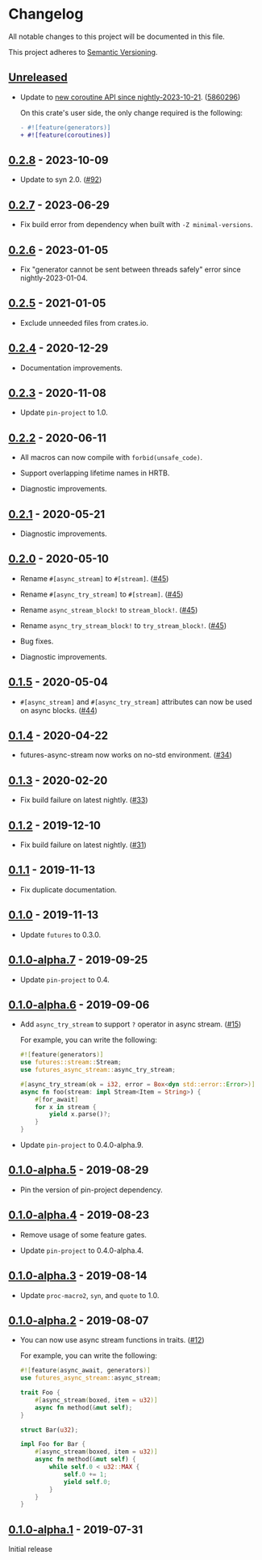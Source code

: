 # Changelog

All notable changes to this project will be documented in this file.

This project adheres to [Semantic Versioning](https://semver.org).

<!--
Note: In this file, do not use the hard wrap in the middle of a sentence for compatibility with GitHub comment style markdown rendering.
-->

## [Unreleased]

- Update to [new coroutine API since nightly-2023-10-21](https://github.com/rust-lang/rust/pull/116958). ([5860296](https://github.com/taiki-e/futures-async-stream/commit/5860296c2b0252d389dd5646f05febc524caddb5))

  On this crate's user side, the only change required is the following:

  ```diff
  - #![feature(generators)]
  + #![feature(coroutines)]
  ```

## [0.2.8] - 2023-10-09

- Update to syn 2.0. ([#92](https://github.com/taiki-e/futures-async-stream/pull/92))

## [0.2.7] - 2023-06-29

- Fix build error from dependency when built with `-Z minimal-versions`.

## [0.2.6] - 2023-01-05

- Fix "generator cannot be sent between threads safely" error since nightly-2023-01-04.

## [0.2.5] - 2021-01-05

- Exclude unneeded files from crates.io.

## [0.2.4] - 2020-12-29

- Documentation improvements.

## [0.2.3] - 2020-11-08

- Update `pin-project` to 1.0.

## [0.2.2] - 2020-06-11

- All macros can now compile with `forbid(unsafe_code)`.

- Support overlapping lifetime names in HRTB.

- Diagnostic improvements.

## [0.2.1] - 2020-05-21

- Diagnostic improvements.

## [0.2.0] - 2020-05-10

- Rename `#[async_stream]` to `#[stream]`. ([#45](https://github.com/taiki-e/futures-async-stream/pull/45))

- Rename `#[async_try_stream]` to `#[stream]`. ([#45](https://github.com/taiki-e/futures-async-stream/pull/45))

- Rename `async_stream_block!` to `stream_block!`. ([#45](https://github.com/taiki-e/futures-async-stream/pull/45))

- Rename `async_try_stream_block!` to `try_stream_block!`. ([#45](https://github.com/taiki-e/futures-async-stream/pull/45))

- Bug fixes.

- Diagnostic improvements.

## [0.1.5] - 2020-05-04

- `#[async_stream]` and `#[async_try_stream]` attributes can now be used on async blocks. ([#44](https://github.com/taiki-e/futures-async-stream/pull/44))

## [0.1.4] - 2020-04-22

- futures-async-stream now works on no-std environment. ([#34](https://github.com/taiki-e/futures-async-stream/pull/34))

## [0.1.3] - 2020-02-20

- Fix build failure on latest nightly. ([#33](https://github.com/taiki-e/futures-async-stream/pull/33))

## [0.1.2] - 2019-12-10

- Fix build failure on latest nightly. ([#31](https://github.com/taiki-e/futures-async-stream/pull/31))

## [0.1.1] - 2019-11-13

- Fix duplicate documentation.

## [0.1.0] - 2019-11-13

- Update `futures` to 0.3.0.

## [0.1.0-alpha.7] - 2019-09-25

- Update `pin-project` to 0.4.

## [0.1.0-alpha.6] - 2019-09-06

- Add `async_try_stream` to support `?` operator in async stream. ([#15](https://github.com/taiki-e/futures-async-stream/pull/15))

  For example, you can write the following:

  ```rust
  #![feature(generators)]
  use futures::stream::Stream;
  use futures_async_stream::async_try_stream;

  #[async_try_stream(ok = i32, error = Box<dyn std::error::Error>)]
  async fn foo(stream: impl Stream<Item = String>) {
      #[for_await]
      for x in stream {
          yield x.parse()?;
      }
  }
  ```

- Update `pin-project` to 0.4.0-alpha.9.

## [0.1.0-alpha.5] - 2019-08-29

- Pin the version of pin-project dependency.

## [0.1.0-alpha.4] - 2019-08-23

- Remove usage of some feature gates.

- Update `pin-project` to 0.4.0-alpha.4.

## [0.1.0-alpha.3] - 2019-08-14

- Update `proc-macro2`, `syn`, and `quote` to 1.0.

## [0.1.0-alpha.2] - 2019-08-07

- You can now use async stream functions in traits. ([#12](https://github.com/taiki-e/futures-async-stream/pull/12))

  For example, you can write the following:

  ```rust
  #![feature(async_await, generators)]
  use futures_async_stream::async_stream;

  trait Foo {
      #[async_stream(boxed, item = u32)]
      async fn method(&mut self);
  }

  struct Bar(u32);

  impl Foo for Bar {
      #[async_stream(boxed, item = u32)]
      async fn method(&mut self) {
          while self.0 < u32::MAX {
              self.0 += 1;
              yield self.0;
          }
      }
  }
  ```

## [0.1.0-alpha.1] - 2019-07-31

Initial release

[Unreleased]: https://github.com/taiki-e/futures-async-stream/compare/v0.2.8...HEAD
[0.2.8]: https://github.com/taiki-e/futures-async-stream/compare/v0.2.7...v0.2.8
[0.2.7]: https://github.com/taiki-e/futures-async-stream/compare/v0.2.6...v0.2.7
[0.2.6]: https://github.com/taiki-e/futures-async-stream/compare/v0.2.5...v0.2.6
[0.2.5]: https://github.com/taiki-e/futures-async-stream/compare/v0.2.4...v0.2.5
[0.2.4]: https://github.com/taiki-e/futures-async-stream/compare/v0.2.3...v0.2.4
[0.2.3]: https://github.com/taiki-e/futures-async-stream/compare/v0.2.2...v0.2.3
[0.2.2]: https://github.com/taiki-e/futures-async-stream/compare/v0.2.1...v0.2.2
[0.2.1]: https://github.com/taiki-e/futures-async-stream/compare/v0.2.0...v0.2.1
[0.2.0]: https://github.com/taiki-e/futures-async-stream/compare/v0.1.5...v0.2.0
[0.1.5]: https://github.com/taiki-e/futures-async-stream/compare/v0.1.4...v0.1.5
[0.1.4]: https://github.com/taiki-e/futures-async-stream/compare/v0.1.3...v0.1.4
[0.1.3]: https://github.com/taiki-e/futures-async-stream/compare/v0.1.2...v0.1.3
[0.1.2]: https://github.com/taiki-e/futures-async-stream/compare/v0.1.1...v0.1.2
[0.1.1]: https://github.com/taiki-e/futures-async-stream/compare/v0.1.0...v0.1.1
[0.1.0]: https://github.com/taiki-e/futures-async-stream/compare/v0.1.0-alpha.7...v0.1.0
[0.1.0-alpha.7]: https://github.com/taiki-e/futures-async-stream/compare/v0.1.0-alpha.6...v0.1.0-alpha.7
[0.1.0-alpha.6]: https://github.com/taiki-e/futures-async-stream/compare/v0.1.0-alpha.5...v0.1.0-alpha.6
[0.1.0-alpha.5]: https://github.com/taiki-e/futures-async-stream/compare/v0.1.0-alpha.4...v0.1.0-alpha.5
[0.1.0-alpha.4]: https://github.com/taiki-e/futures-async-stream/compare/v0.1.0-alpha.3...v0.1.0-alpha.4
[0.1.0-alpha.3]: https://github.com/taiki-e/futures-async-stream/compare/v0.1.0-alpha.2...v0.1.0-alpha.3
[0.1.0-alpha.2]: https://github.com/taiki-e/futures-async-stream/compare/v0.1.0-alpha.1...v0.1.0-alpha.2
[0.1.0-alpha.1]: https://github.com/taiki-e/futures-async-stream/releases/tag/v0.1.0-alpha.1
